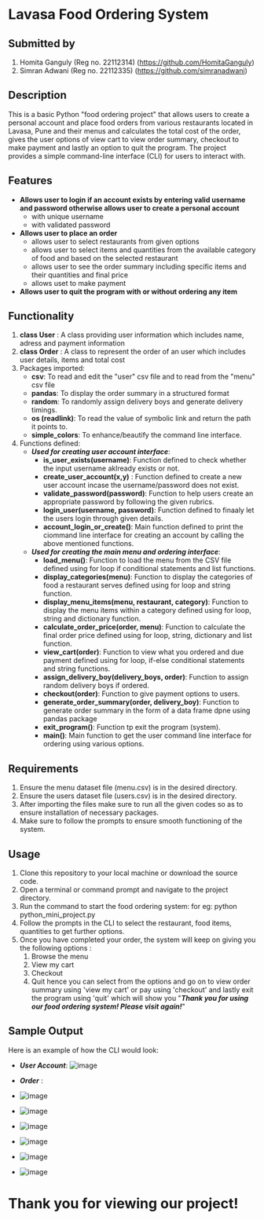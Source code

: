# Lavasa Food Ordering System

## Submitted by
1. Homita Ganguly (Reg no. 22112314) (https://github.com/HomitaGanguly)
2. Simran Adwani (Reg no. 22112335) (https://github.com/simranadwani)

## Description
This is a basic Python "food ordering project" that allows users to create a personal account and place food orders from various restaurants located in Lavasa, Pune and their menus and calculates the total cost of the order, gives the user options of view cart to view order summary, checkout to make payment and lastly an option to quit the program. The project provides a simple command-line interface (CLI) for users to interact with.

## Features
* **Allows user to login if an account exists by entering valid username and password otherwise allows user to create a personal account**
   * with unique username
   * with validated password
* **Allows user to place an order**
   * allows user to select restaurants from given options
   * allows user to select items and quantities from the available category of food and  based on the selected restaurant
   * allows user to see the order summary including specific items and their quantities and final price
   * allows uset to make payment
* **Allows user to quit the program with or without ordering any item**

## Functionality
1. **class User** : A class providing user information which includes name, adress and payment information
2. **class Order** : A class to represent the order of an user which includes user details, items and total cost
3. Packages imported: 
   * **csv**: To read and edit the "user" csv file and to read from the "menu" csv file
   * **pandas**: To display the order summary in a structured format
   * **random**: To randomly assign delivery boys and generate delivery timings.
   * **os (readlink)**: To read the value of symbolic link and return the path it points to.
   * **simple_colors**: To enhance/beautify the command line interface.
4. Functions defined: 
   * ***Used for creating user account interface***:
      * **is_user_exists(username)**: Function defined to check whether the input username aklready exists or not. 
      * **create_user_account(x,y)** : Function defined to create a new user account incase the username/password does not exist.
      * **validate_password(password)**: Function to help users create an appropriate password by following the given rubrics.
      * **login_user(username, password)**: Function defined to finaaly let the users login through given details.
      * **account_login_or_create()**: Main function defined to print the ciommand line interface for creating an account by calling the above mentioned functions. 
   * ***Used for creating the main menu and ordering interface***:
      * **load_menu()**: Function to load the menu from the CSV file defined using for loop if conditional statements and list functions.
      * **display_categories(menu)**: Function to display the categories of food a restaurant serves defined using for loop and string function. 
      * **display_menu_items(menu, restaurant, category)**: Function to display the menu items within a category defined using for loop, string and dictionary function.  
      * **calculate_order_price(order, menu)**: Function to calculate the final order price defined using for loop, string, dictionary and list function. 
      * **view_cart(order)**: Function to view what you ordered and due payment defined using for loop, if-else conditional statements and string functions.
      * **assign_delivery_boy(delivery_boys, order)**: Function to assign random delivery boys if ordered. 
      * **checkout(order)**: Function to give payment options to users.
      * **generate_order_summary(order, delivery_boy)**: Function to generate order summary in the form of a data frame dpne using pandas package
      * **exit_program()**: Function tp exit the program (system).
      * **main()**: Main function to get the user command line interface for ordering using various options.
        
## Requirements 
1. Ensure the menu dataset file (menu.csv) is in the desired directory.
2. Ensure the users dataset file (users.csv) is in the desired directory. 
3. After importing the files make sure to run all the given codes so as to ensure installation of necessary packages.
4. Make sure to follow the prompts to ensure smooth functioning of the system.

## Usage
1. Clone this repository to your local machine or download the source code.
2. Open a terminal or command prompt and navigate to the project directory.
3. Run the command to start the food ordering system: for eg: python python_mini_project.py 
4. Follow the prompts in the CLI to select the restaurant, food items, quantities to get further options.
5. Once you have completed your order, the system will keep on giving you the following options : 
   1. Browse the menu
   2. View my cart
   3. Checkout
   4. Quit
hence you can select from the options and go on to view order summary using 'view my cart' or pay using 'checkout' and lastly exit the program using 'quit' which will show you "____________________*Thank you for using our food ordering system! Please visit again!*____________________"  

## Sample Output
Here is an example of how the CLI would look:
* ***User Account***: ![image](https://github.com/HomitaGanguly/Python-CIA-1/assets/118895179/100497e2-a61d-4488-88a4-fc2f44f372a3)

* ***Order*** :
* ![image](https://github.com/HomitaGanguly/Python-CIA-1/assets/118895179/4752cabd-dffb-4190-b2bf-6cbdb9d1fb28)
* ![image](https://github.com/HomitaGanguly/Python-CIA-1/assets/118895179/9d9789db-6653-4371-93b0-a1d441c7633f)
* ![image](https://github.com/HomitaGanguly/Python-CIA-1/assets/118895179/d8946258-2394-4178-b136-3c6f80b5bef4)
* ![image](https://github.com/HomitaGanguly/Python-CIA-1/assets/118895179/3d1f9d75-26ad-4b7f-a478-ed0010209d6d)
* ![image](https://github.com/HomitaGanguly/Python-CIA-1/assets/118895179/54c64e16-26de-4f68-95be-cfbed2b54da1)
* ![image](https://github.com/HomitaGanguly/Python-CIA-1/assets/118895179/83e4088d-f9c4-4ae8-9882-da38ec210287)


# Thank you for viewing our project!
  
  



